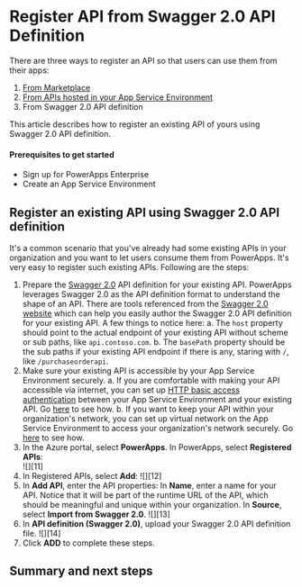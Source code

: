 <properties
	pageTitle="Register API from Swagger 2.0 API Definition | Microsoft Azure"
	description="Register API from Swagger 2.0 API defition of your existing API"
	services="powerapps"
	documentationCenter="" 
	authors="MandiOhlinger"
	manager="dwrede"
	editor=""/>

<tags
   ms.service="powerapps"
   ms.devlang="na"
   ms.topic="article"
   ms.tgt_pltfrm="na"
   ms.workload="na" 
   ms.date="11/11/2015"
   ms.author="guayan"/>

# Register API from Swagger 2.0 API Definition  

There are three ways to register an API so that users can use them from their apps:

1. [From Marketplace](powerapps-register-api-from-marketplace.md)
2. [From APIs hosted in your App Service Environment](powerapps-register-api-hosted-in-app-service.md)
3. From Swagger 2.0 API definition

This article describes how to register an existing API of yours using Swagger 2.0 API definition.

#### Prerequisites to get started

- Sign up for PowerApps Enterprise
- Create an App Service Environment

## Register an existing API using Swagger 2.0 API definition

It's a common scenario that you've already had some existing APIs in your organization and you want to let users consume them from PowerApps. It's very easy to register such existing APIs. Following are the steps:

1. Prepare the [Swagger 2.0](http://swagger.io) API definition for your existing API. PowerApps leverages Swagger 2.0 as the API definition format to understand the shape of an API. There are tools referenced from the [Swagger 2.0 website](http://swagger.io) which can help you easily author the Swagger 2.0 API definition for your existing API. A few things to notice here:
	a. The ``host`` property should point to the actual endpoint of your existing API without scheme or sub paths, like ``api.contoso.com``.
	b. The ``basePath`` property should be the sub paths if your existing API endpoint if there is any, staring with ``/``, like ``/purchaseorderapi``.
2. Make sure your existing API is accessible by your App Service Environment securely.
	a. If you are comfortable with making your API accessible via internet, you can set up [HTTP basic access authentication](https://tools.ietf.org/html/rfc2617) between your App Service Environment and your existing API. Go [here]() to see how.
	b. If you want to keep your API within your organization's network, you can set up virtual network on the App Service Environment to access your organization's network securely. Go [here]() to see how.
3. In the Azure portal, select **PowerApps**. In PowerApps, select **Registered APIs**:  
	![][11]
4. In Registered APIs, select **Add**:
	![][12]
5. In **Add API**, enter the API properties:
	In **Name**, enter a name for your API. Notice that it will be part of the runtime URL of the API, which should be meaningful and unique within your organization.
	In **Source**, select **Import from Swagger 2.0**.
	![][13]
6. In **API definition (Swagger 2.0)**, upload your Swagger 2.0 API definition file.
	![][14]
7. Click **ADD** to complete these steps.

## Summary and next steps